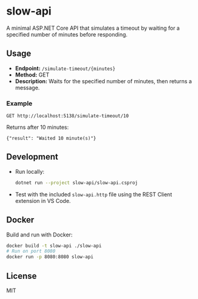 # slow-api

A minimal ASP.NET Core API that simulates a timeout by waiting for a specified number of minutes before responding.

## Usage

- **Endpoint:** `/simulate-timeout/{minutes}`
- **Method:** GET
- **Description:** Waits for the specified number of minutes, then returns a message.

### Example

```
GET http://localhost:5138/simulate-timeout/10
```

Returns after 10 minutes:
```
{"result": "Waited 10 minute(s)"}
```

## Development

- Run locally:
  ```sh
  dotnet run --project slow-api/slow-api.csproj
  ```
- Test with the included `slow-api.http` file using the REST Client extension in VS Code.

## Docker

Build and run with Docker:
```sh
docker build -t slow-api ./slow-api
# Run on port 8080
docker run -p 8080:8080 slow-api
```

## License
MIT

